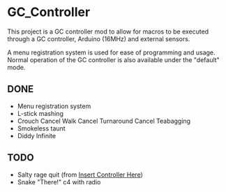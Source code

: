 # GC_Controller
This project is a GC controller mod to allow for macros to be executed through a GC controller, Arduino (16MHz) and external sensors.

A menu registration system is used for ease of programming and usage.  Normal operation of the GC controller is also available under the "default" mode.

## DONE
- Menu registration system
- L-stick mashing
- Crouch Cancel Walk Cancel Turnaround Cancel Teabagging
- Smokeless taunt
- Diddy Infinite

## TODO
- Salty rage quit (from [Insert Controller Here](https://www.youtube.com/channel/UC9bCMwS0VhmnVtQE_m92TSg))
- Snake "There!" c4 with radio

